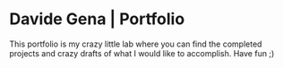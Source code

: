 # Davide Gena | Portfolio

This portfolio is my crazy little lab where you can find the completed projects and crazy drafts of what I would like to accomplish. Have fun ;)
